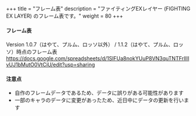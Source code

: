 +++
title = "フレーム表"
description = "ファイティングEXレイヤー (FIGHTING EX LAYER) のフレーム表です。"
weight = 80
+++

#### フレーム表

Version 1.0.7（はやて、プルム、ロッソ以外） / 1.1.2（はやて、プルム、ロッソ）時点のフレーム表  
https://docs.google.com/spreadsheets/d/1SlFUa8nokYUuP8VN3quTNTFrIIlIvUJ1bMutO0VtCiU/edit?usp=sharing

#### 注意点

- 自作のフレームデータであるため、データに誤りがある可能性があります
- 一部のキャラのデータに変更があったため、近日中にデータの更新を行います
